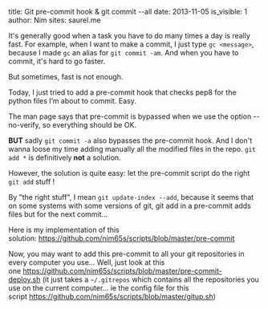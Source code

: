 title: Git pre-commit hook & git commit --all
date: 2013-11-05
is_visible: 1
author: Nim
sites: saurel.me

<p>It's generally good when a task you have to do many times a day is really fast. For example, when I want to make a commit, I just type <code>gc &lt;message&gt;</code>, because I made <code>gc</code> an alias for <code>git commit -am</code>. And when you have to commit, it's hard to go faster.</p>
<p>But sometimes, fast is not enough.</p>
<p>Today, I just tried to add a pre-commit hook that checks pep8 for the python files I&rsquo;m about to commit. Easy.</p>
<p>The man page says that pre-commit is bypassed when we use the option --no-verify, so everything should be OK.</p>
<p><strong>BUT</strong> sadly <code>git commit -a</code> also bypasses the pre-commit hook. And I don't wanna loose my time adding manually all the modified files in the repo. <code>git add *</code> is definitively<strong>&nbsp;not</strong> a solution.</p>
<p>However, the solution is quite easy: let the pre-commit script do the right <code>git add</code> stuff !</p>
<p>By "the right stuff", I mean <code>git update-index --add</code>, because it seems that on some systems with some versions of git, git add in a pre-commit adds files but for the next commit&hellip;&nbsp;</p>
<p>Here is my implementation of this solution:&nbsp;<a href="https://github.com/nim65s/scripts/blob/master/pre-commit">https://github.com/nim65s/scripts/blob/master/pre-commit</a></p>
<p>Now, you may want to add this pre-commit to all your git repositories in every computer you use&hellip; Well, just look at this one&nbsp;<a href="https://github.com/nim65s/scripts/blob/master/pre-commit-deploy.sh">https://github.com/nim65s/scripts/blob/master/pre-commit-deploy.sh</a>&nbsp;(it just takes a <code>~/.gitrepos</code> which contains all the repositories you use on the current computer&hellip; ie the config file for this script&nbsp;<a href="https://github.com/nim65s/scripts/blob/master/gitup.sh">https://github.com/nim65s/scripts/blob/master/gitup.sh</a>)</p>
